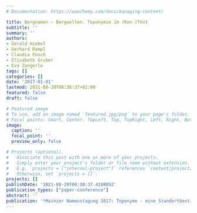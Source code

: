 ```yaml
---
# Documentation: https://wowchemy.com/docs/managing-content/

title: Bergnamen – Bergwelten. Toponymie im (Kon-)Text
subtitle: ''
summary: ''
authors:
- Gerald Hiebel
- Gerhard Rampl
- Claudia Posch
- Elisabeth Gruber
- Eva Zangerle
tags: []
categories: []
date: '2017-01-01'
lastmod: 2021-08-20T08:38:37+02:00
featured: false
draft: false

# Featured image
# To use, add an image named `featured.jpg/png` to your page's folder.
# Focal points: Smart, Center, TopLeft, Top, TopRight, Left, Right, BottomLeft, Bottom, BottomRight.
image:
  caption: ''
  focal_point: ''
  preview_only: false

# Projects (optional).
#   Associate this post with one or more of your projects.
#   Simply enter your project's folder or file name without extension.
#   E.g. `projects = ["internal-project"]` references `content/project/deep-learning/index.md`.
#   Otherwise, set `projects = []`.
projects: []
publishDate: '2021-08-20T06:38:37.410809Z'
publication_types: ["paper-conference"]
abstract: ''
publication: '*Mainzer Namenstagung 2017: Toponyme - eine Standortbestimmung*'
---
```

